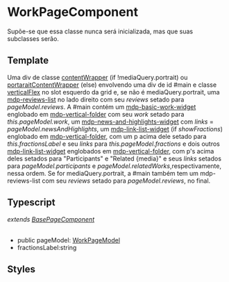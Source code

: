 # WorkPageComponent
Supõe-se que essa classe nunca será inicializada, mas que suas subclasses serão.
## Template
Uma div de classe [contentWrapper](/Docs/src/Styles.md#.contentWrapper) (if !mediaQuery.portrait) ou [portaraitContentWrapper](/Docs/src/Styles.md#.contentWrapperPortrait) (else) envolvendo uma div de id #main e classe [verticalFlex](/Docs/src/Styles.md#.verticalFlex) no slot esquerdo da grid e, se não é mediaQuery.portrait,  uma [mdp-reviews-list](/Docs/src/app/components/structure/ReviewsList.md) no lado direito com seu *reviews* setado para *pageModel.reviews*. A #main contém um [mdp-basic-work-widget](/Docs/src/app/components/widgets/BasicWorkWidget.md) englobado em [mdp-vertical-folder](/Docs/src/app/components/controls/folder/VerticalFolder.md) com seu *work* setado para *this.pageModel.work*, um [mdp-news-and-highlights-widget](/Docs/src/app/components/widgets/NewsAndHighlightsWidget.md) com *links* = *pageModel.newsAndHighlights*, um [mdp-link-list-widget](/Docs/src/app/components/widgets/LinkListWidget.md) \(if *showFractions*\) englobado em [mdp-vertical-folder](/Docs/src/app/components/controls/folder/VerticalFolder.md), com um p acima dele setado para *this.fractionsLabel* e seu *links* para *this.pageModel.fractions* e dois outros [mdp-link-list-widget](/Docs/src/app/components/widgets/LinkListWidget.md) englobados em [mdp-vertical-folder](/Docs/src/app/components/controls/folder/VerticalFolder.md), com p's acima deles setados para "Participants" e "Related {media}" e seus *links* setados para *pageModel.participants* e *pageModel.relatedWorks*,respectivamente, nessa ordem. Se for mediaQuery.portrait, a #main também tem um mdp-reviews-list com seu *reviews* setado para *pageModel.reviews*, no final.
## Typescript
*extends [BasePageComponent](/Docs/src/app/components/pages/BasePage.md)*<br><br>
- public pageModel: [WorkPageModel](/Docs/src/app/models/pages/WorkPageModel.md)
- fractionsLabel:string
## Styles